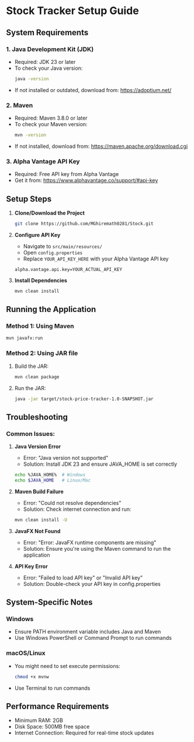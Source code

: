 # Stock Tracker Setup Guide

## System Requirements

### 1. Java Development Kit (JDK)
- Required: JDK 23 or later
- To check your Java version:
  ```bash
  java -version
  ```
- If not installed or outdated, download from: https://adoptium.net/

### 2. Maven
- Required: Maven 3.8.0 or later
- To check your Maven version:
  ```bash
  mvn -version
  ```
- If not installed, download from: https://maven.apache.org/download.cgi

### 3. Alpha Vantage API Key
- Required: Free API key from Alpha Vantage
- Get it from: https://www.alphavantage.co/support/#api-key

## Setup Steps

1. **Clone/Download the Project**
   ```bash
   git clone https://github.com/MGhiremath0281/Stock.git
   ```

2. **Configure API Key**
   - Navigate to `src/main/resources/`
   - Open `config.properties`
   - Replace `YOUR_API_KEY_HERE` with your Alpha Vantage API key
   ```properties
   alpha.vantage.api.key=YOUR_ACTUAL_API_KEY
   ```

3. **Install Dependencies**
   ```bash
   mvn clean install
   ```

## Running the Application

### Method 1: Using Maven
```bash
mvn javafx:run
```

### Method 2: Using JAR file
1. Build the JAR:
   ```bash
   mvn clean package
   ```
2. Run the JAR:
   ```bash
   java -jar target/stock-price-tracker-1.0-SNAPSHOT.jar
   ```

## Troubleshooting

### Common Issues:

1. **Java Version Error**
   - Error: "Java version not supported"
   - Solution: Install JDK 23 and ensure JAVA_HOME is set correctly
   ```bash
   echo %JAVA_HOME%  # Windows
   echo $JAVA_HOME   # Linux/Mac
   ```

2. **Maven Build Failure**
   - Error: "Could not resolve dependencies"
   - Solution: Check internet connection and run:
   ```bash
   mvn clean install -U
   ```

3. **JavaFX Not Found**
   - Error: "Error: JavaFX runtime components are missing"
   - Solution: Ensure you're using the Maven command to run the application

4. **API Key Error**
   - Error: "Failed to load API key" or "Invalid API key"
   - Solution: Double-check your API key in config.properties

## System-Specific Notes

### Windows
- Ensure PATH environment variable includes Java and Maven
- Use Windows PowerShell or Command Prompt to run commands

### macOS/Linux
- You might need to set execute permissions:
  ```bash
  chmod +x mvnw
  ```
- Use Terminal to run commands

## Performance Requirements

- Minimum RAM: 2GB
- Disk Space: 500MB free space
- Internet Connection: Required for real-time stock updates
